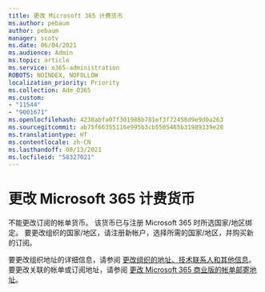 ```yaml
---
title: 更改 Microsoft 365 计费货币
ms.author: pebaum
author: pebaum
manager: scotv
ms.date: 06/04/2021
ms.audience: Admin
ms.topic: article
ms.service: o365-administration
ROBOTS: NOINDEX, NOFOLLOW
localization_priority: Priority
ms.collection: Adm_O365
ms.custom:
- "11544"
- "9001671"
ms.openlocfilehash: 4238abfa07f301988b781ef3f72458d9e9d0a263
ms.sourcegitcommit: ab75f66355116e995b3cb5505465b31989339e28
ms.translationtype: HT
ms.contentlocale: zh-CN
ms.lasthandoff: 08/13/2021
ms.locfileid: "58327021"
---
```

# <a name="change-your-microsoft-365-billing-currency"></a>更改 Microsoft 365 计费货币

不能更改订阅的帐单货币。 该货币已与注册 Microsoft 365 时所选国家/地区绑定。 要更改组织的国家/地区，请注册新帐户，选择所需的国家/地区，并购买新的订阅。 

要更改组织地址的详细信息，请参阅 [更改组织的地址、技术联系人和其他信息](https://docs.microsoft.com/microsoft-365/admin/manage/change-address-contact-and-more)。 要更改关联的帐单或订阅地址，请参阅 [更改 Microsoft 365 商业版的帐单邮寄地址](https://docs.microsoft.com/microsoft-365/commerce/billing-and-payments/change-your-billing-addresses)。 